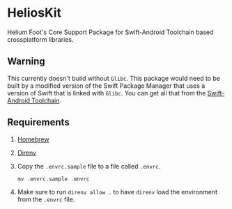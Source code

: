 # HeliosKit

Helium Foot's Core Support Package for Swift-Android Toolchain based crossplatform libraries.

## Warning

This currently doesn't build without `Glibc`. This package would need to be built by a modified version of the Swift Package Manager that uses a version of Swift that is linked with `Glibc`. You can get all that from the [Swift-Android Toolchain](https://github.com/readdle/swift-android-toolchain).

## Requirements

1.  [Homebrew](brew.sh)
1.  [Direnv](https://direnv.net/docs/installation.html)

1.  Copy the `.envrc.sample` file to a file called `.envrc`.

        mv .envrc.sample .envrc

1.  Make sure to run `direnv allow .` to have `direnv` load the environment from the `.envrc` file.
